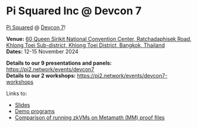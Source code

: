 # Pi Squared Inc @ Devcon 7

[Pi Squared](https://pi2.network/) @ [Devcon 7](https://devcon.org/en/)!

**Venue:** [60 Queen Sirikit National Convention Center, Ratchadaphisek Road, Khlong Toei Sub-district, Khlong Toei District, Bangkok, Thailand](https://www.google.com/maps/place/Queen+Sirikit+National+Convention+Center/@13.7245406,100.5564073,17z/data=!4m6!3m5!1s0x30e29f1a5c9887b3:0x230edac05ae63ab7!8m2!3d13.7245354!4d100.5589822!16zL20vMDZ3X3Bj?entry=tts)    
**Dates:** 12-15 November 2024

**Details to our 9 presentations and panels:** https://pi2.network/events/devcon7    
**Details to our 2 workshops:** https://pi2.network/events/devcon7-workshops

Links to:
- [Slides](slides/)
- [Demo programs](demos/)
- [Comparison of running zkVMs on Metamath (MM) proof files](https://github.com/Pi-Squared-Inc/zk-benchmark)
